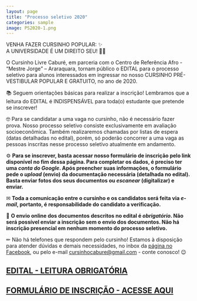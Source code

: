 ```yaml
---
layout: page
title: "Processo seletivo 2020"
categories: sample
image: PS2020-1.png
---
```


<meta property="og:url"                content="http://www.cursinhocabure.org/pages/processoseletivo.html" />
<meta property="og:type"               content="article" />
<meta property="og:title"              content="Cursinho Livre Caburé - Processo Seletivo 2020" />
<meta property="og:description"        content="O Cursinho Livre Caburé, em parceria com o Centro de Referência Afro - “Mestre Jorge” – Araraquara, tornam público o EDITAL para o processo seletivo para alunos interessados em ingressar no nosso CURSINHO PRÉ-VESTIBULAR POPULAR E GRATUITO, no ano de 2020." />
<meta property="og:image"              content="http://www.cursinhocabure.org/assets/img/PS2020-1.png" />

VENHA FAZER CURSINHO POPULAR: ✨ <br>
A UNIVERSIDADE É UM DIREITO SEU! 👩‍🎓

O Cursinho Livre Caburé, em parceria com o Centro de Referência Afro - “Mestre Jorge” – Araraquara, tornam público o EDITAL para o processo seletivo para alunos interessados em ingressar no nosso CURSINHO PRÉ-VESTIBULAR POPULAR E GRATUITO, no ano de 2020.

📚 Seguem orientações básicas para realizar a inscrição! Lembramos que a leitura do EDITAL é INDISPENSÁVEL para toda(o) estudante que pretende se inscrever!

🤓 Para se candidatar a uma vaga no cursinho, não é necessário fazer prova. Nosso processo seletivo consiste exclusivamente em avaliação socioeconômica. Também realizaremos chamadas por listas de espera (datas detalhadas no edital), porém, só poderão concorrer a uma vaga as pessoas inscritas nesse processo seletivo atualmente em andamento.

⚙ **Para se inscrever, basta acessar nosso formulário de inscrição pelo link disponível no fim dessa página. Para completar os dados, é preciso ter uma *conta do Google*. Após preencher suas informações, o formulário pede o *upload* (envio) da documentação necessária (detalhada no edital). Basta enviar fotos dos seus documentos ou *escanear* (digitalizar) e enviar.**

✉ **Toda a comunicação entre o cursinho e os candidatos será feita via *e-mail*, portanto, é responsabilidade do candidato a verificação.**

📌 **O envio online dos documentos descritos no edital é *obrigatório*. Não será possível enviar a inscrição sem o envio dos documentos. Não há inscrição presencial em nenhum momento do processo seletivo.**

✏ Não há telefones que respondem pelo cursinho! Estamos à disposição para atender dúvidas e demais necessidades, no inbox da <a href="https://www.facebook.com/cursinhocabure">página no Facebook</a>, ou pelo e-mail <a href="mailto:cursinhocabure@gmail.com">cursinhocabure@gmail.com</a> - conte conosco! 😉

## <a href="https://ia601506.us.archive.org/30/items/edital2020/EDITAL%202020.pdf"><u><b>EDITAL - LEITURA OBRIGATÓRIA</b></u></a>

## <a href="https://docs.google.com/forms/d/e/1FAIpQLSffSukusPnN6LUeusPr2TvwR7cuDGOK4-9R-b56rvzih5la3g/viewform"><u><b>FORMULÁRIO DE INSCRIÇÃO - ACESSE AQUI</b></u></a>